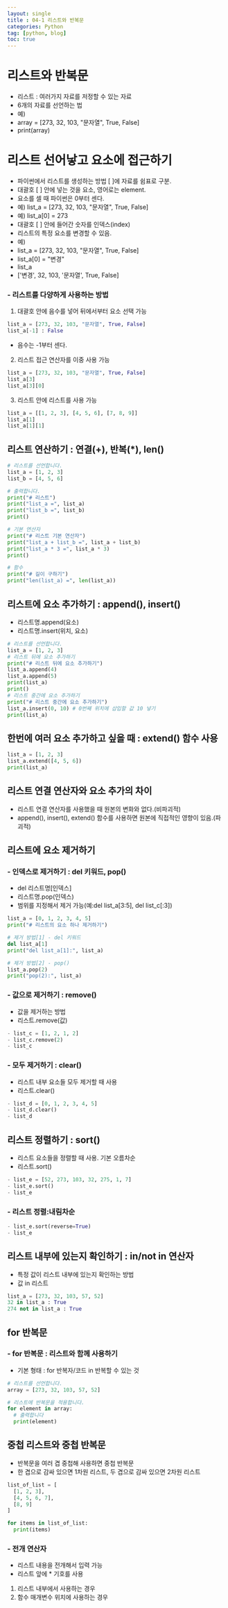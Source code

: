 ```yaml
---
layout: single
title : 04-1 리스트와 반복문
categories: Python
tag: [python, blog]
toc: true
---
```

# 리스트와 반복문
- 리스트 : 여러가지 자료를 저정할 수 있는 자료
- 6개의 자료를 선언하는 법
- 예) 
- array = [273, 32, 103, "문자열", True, False]
- print(array)

# 리스트 선어낳고 요소에 접근하기
- 파이썬에서 리스트를 생성하는 방법 [ ]에 자료를 쉼표로 구분.
- 대괄호 [ ] 안에 넣는 것을 요소, 영어로는 element.
- 요소를 셀 때 파이썬은 0부터 센다.
- 예) list_a = [273, 32, 103, "문자열", True, False]
- 예) list_a[0] = 273
- 대괄호 [ ] 안에 들어간 숫자를 인덱스(index)
- 리스트의 특정 요소를 변경할 수 있음.
- 예) 
- list_a = [273, 32, 103, "문자열", True, False]
- list_a[0] = "변경"
- list_a
- ['변경', 32, 103, '문자열', True, False]

### - 리스트를 다양하게 사용하는 방법 
 1) 대괄호 안에 음수를 넣어 뒤에서부터 요소 선택 가능
 ```python
 list_a = [273, 32, 103, "문자열", True, False]
 list_a[-1] : False
 ```
 - 음수는 -1부터 센다.

 2) 리스트 접근 연산자를 이중 사용 가능

```python
list_a = [273, 32, 103, "문자열", True, False]
list_a[3] 
list_a[3][0]
```

 3) 리스트 안에 리스트를 사용 가능
```python
list_a = [[1, 2, 3], [4, 5, 6], [7, 8, 9]]
list_a[1]
list_a[1][1]
```

## 리스트 연산하기 : 연결(+), 반복(*), len()
```python
# 리스트를 선언합니다.
list_a = [1, 2, 3]
list_b = [4, 5, 6]

# 출력합니다.
print("# 리스트")
print("list_a =", list_a)
print("list_b =", list_b)
print()

# 기본 연산자
print("# 리스트 기본 연산자")
print("list_a + list_b =", list_a + list_b)
print("list_a * 3 =", list_a * 3)
print()

# 함수
print("# 길이 구하기")
print("len(list_a) =", len(list_a))
```

## 리스트에 요소 추가하기 : append(), insert()
- 리스트명.append(요소)
- 리스트명.insert(위치, 요소)
```python
# 리스트를 선언합니다.
list_a = [1, 2, 3]
# 리스트 뒤에 요소 추가하기
print("# 리스트 뒤에 요소 추가하기")
list_a.append(4)
list_a.append(5)
print(list_a)
print()
# 리스트 중간에 요소 추가하기
print("# 리스트 중간에 요소 추가하기")
list_a.insert(0, 10) # 0번째 위치에 삽입할 값 10 넣기
print(list_a)
```

## 한번에 여러 요소 추가하고 싶을 때 : extend() 함수 사용
```python
list_a = [1, 2, 3]
list_a.extend([4, 5, 6])
print(list_a)
```

## 리스트 연결 연산자와 요소 추가의 차이
- 리스트 연결 연산자를 사용했을 때 원본의 변화와 없다.(비파괴적)
- append(), insert(), extend() 함수를 사용하면 원본에 직접적인 영향이 있음.(파괴적)

## 리스트에 요소 제거하기

### - 인덱스로 제거하기 : del 키워드, pop()
- del 리스트명[인덱스]
- 리스트명.pop(인덱스)
- 범위를 지정해서 제거 가능(예:del list_a[3:5], del list_c[:3])

```python
list_a = [0, 1, 2, 3, 4, 5]
print("# 리스트의 요소 하나 제거하기")

# 제거 방법[1] - del 키워드
del list_a[1]
print("del list_a[1]:", list_a)

# 제거 방법[2] - pop()
list_a.pop(2)
print("pop(2):", list_a)
```

### - 값으로 제거하기 : remove()
- 값을 제거하는 방법
- 리스트.remove(값)

```python
- list_c = [1, 2, 1, 2]
- list_c.remove(2)
- list_c
```

### - 모두 제거하기 : clear()
- 리스트 내부 요소들 모두 제거할 때 사용
- 리스트.clear()
```python
- list_d = [0, 1, 2, 3, 4, 5]
- list_d.clear()
- list_d
```

## 리스트 정렬하기 : sort()
- 리스트 요소들을 정렬할 때 사용. 기본 오름차순
- 리스트.sort()

```python
- list_e = [52, 273, 103, 32, 275, 1, 7]
- list_e.sort()
- list_e
```

### - 리스트 정렬:내림차순
```python
- list_e.sort(reverse=True)
- list_e
```

## 리스트 내부에 있는지 확인하기 : in/not in 연산자
- 특정 값이 리스트 내부에 있는지 확인하는 방법
- 값 in 리스트
```python
list_a = [273, 32, 103, 57, 52]
32 in list_a : True
274 not in list_a : True
```

## for 반복문

### - for 반복문 : 리스트와 함께 사용하기
- 기본 형태 : for 반복자/코드 in 반복할 수 있는 것

```python
# 리스트를 선언합니다.
array = [273, 32, 103, 57, 52]

# 리스트에 반복문을 적용합니다.
for element in array:
  # 출력합니다
  print(element)
```

## 중첩 리스트와 중첩 반복문
- 반복문을 여러 겹 중첩해 사용하면 중첩 반복문
- 한 겹으로 감싸 있으면 1차원 리스트, 두 겹으로 감싸 있으면 2차원 리스트

```python
list_of_list = [
  [1, 2, 3],
  [4, 5, 6, 7],
  [8, 9]
]

for items in list_of_list:
  print(items)
```

### - 전개 연산자
- 리스트 내용을 전개해서 입력 가능
- 리스트 앞에 * 기호를 사용
 1) 리스트 내부에서 사용하는 경우
 2) 함수 매개변수 위치에 사용하는 경우
